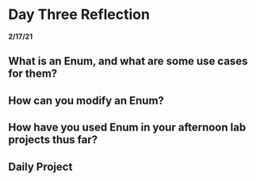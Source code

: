 # Day Three Reflection

**2/17/21**

## What is an Enum, and what are some use cases for them?

## How can you modify an Enum?

## How have you used Enum in your afternoon lab projects thus far?

## Daily Project
